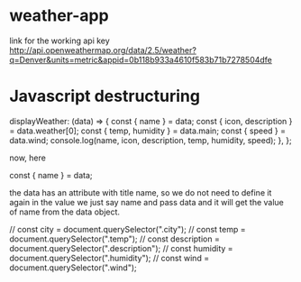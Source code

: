 # weather-app

link for the working api key
http://api.openweathermap.org/data/2.5/weather?q=Denver&units=metric&appid=0b118b933a4610f583b71b7278504dfe

# Javascript destructuring

displayWeather: (data) => {
const { name } = data;
const { icon, description } = data.weather[0];
const { temp, humidity } = data.main;
const { speed } = data.wind;
console.log(name, icon, description, temp, humidity, speed);
},
};

now, here

const { name } = data;

the data has an attribute with title name,
so we do not need to define it again in the value
we just say name and pass data and it will get the value of
name from the data object.

// const city = document.querySelector(".city");
// const temp = document.querySelector(".temp");
// const description = document.querySelector(".description");
// const humidity = document.querySelector(".humidity");
// const wind = document.querySelector(".wind");
